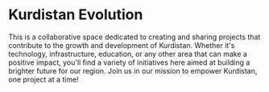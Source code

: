 # Kurdistan Evolution
This is a collaborative space dedicated to creating and sharing projects that contribute to the growth and development of Kurdistan. Whether it's technology, infrastructure, education, or any other area that can make a positive impact, you'll find a variety of initiatives here aimed at building a brighter future for our region. Join us in our mission to empower Kurdistan, one project at a time!
